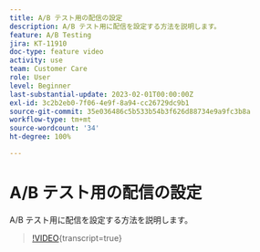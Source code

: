 ```yaml
---
title: A/B テスト用の配信の設定
description: A/B テスト用に配信を設定する方法を説明します。
feature: A/B Testing
jira: KT-11910
doc-type: feature video
activity: use
team: Customer Care
role: User
level: Beginner
last-substantial-update: 2023-02-01T00:00:00Z
exl-id: 3c2b2eb0-7f06-4e9f-8a94-cc26729dc9b1
source-git-commit: 35e036486c5b533b54b3f626d88734e9a9fc3b8a
workflow-type: tm+mt
source-wordcount: '34'
ht-degree: 100%

---
```


# A/B テスト用の配信の設定

A/B テスト用に配信を設定する方法を説明します。

>[!VIDEO](https://video.tv.adobe.com/v/3415929?quality=12&learn=on){transcript=true}

